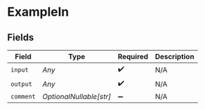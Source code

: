 # ExampleIn


## Fields

| Field                   | Type                    | Required                | Description             |
| ----------------------- | ----------------------- | ----------------------- | ----------------------- |
| `input`                 | *Any*                   | :heavy_check_mark:      | N/A                     |
| `output`                | *Any*                   | :heavy_check_mark:      | N/A                     |
| `comment`               | *OptionalNullable[str]* | :heavy_minus_sign:      | N/A                     |